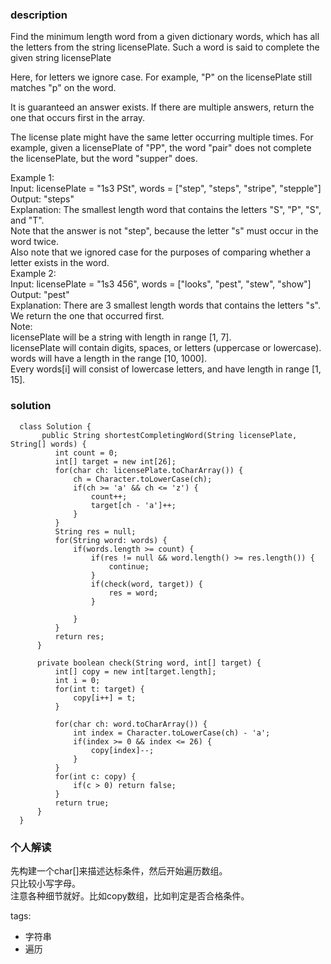 ### description    
  Find the minimum length word from a given dictionary words, which has all the letters from the string licensePlate. Such a word is said to complete the given string licensePlate  
    
  Here, for letters we ignore case. For example, "P" on the licensePlate still matches "p" on the word.  
    
  It is guaranteed an answer exists. If there are multiple answers, return the one that occurs first in the array.  
    
  The license plate might have the same letter occurring multiple times. For example, given a licensePlate of "PP", the word "pair" does not complete the licensePlate, but the word "supper" does.  
    
  Example 1:  
  Input: licensePlate = "1s3 PSt", words = ["step", "steps", "stripe", "stepple"]  
  Output: "steps"  
  Explanation: The smallest length word that contains the letters "S", "P", "S", and "T".  
  Note that the answer is not "step", because the letter "s" must occur in the word twice.  
  Also note that we ignored case for the purposes of comparing whether a letter exists in the word.  
  Example 2:  
  Input: licensePlate = "1s3 456", words = ["looks", "pest", "stew", "show"]  
  Output: "pest"  
  Explanation: There are 3 smallest length words that contains the letters "s".  
  We return the one that occurred first.  
  Note:  
  licensePlate will be a string with length in range [1, 7].  
  licensePlate will contain digits, spaces, or letters (uppercase or lowercase).  
  words will have a length in the range [10, 1000].  
  Every words[i] will consist of lowercase letters, and have length in range [1, 15].  
### solution    
```    
  class Solution {  
       public String shortestCompletingWord(String licensePlate, String[] words) {  
          int count = 0;  
          int[] target = new int[26];  
          for(char ch: licensePlate.toCharArray()) {  
              ch = Character.toLowerCase(ch);  
              if(ch >= 'a' && ch <= 'z') {  
                  count++;  
                  target[ch - 'a']++;  
              }  
          }  
          String res = null;  
          for(String word: words) {  
              if(words.length >= count) {  
                  if(res != null && word.length() >= res.length()) {  
                      continue;  
                  }  
                  if(check(word, target)) {  
                      res = word;  
                  }  
                    
              }  
          }  
          return res;  
      }  
    
      private boolean check(String word, int[] target) {  
          int[] copy = new int[target.length];  
          int i = 0;  
          for(int t: target) {  
              copy[i++] = t;  
          }  
            
          for(char ch: word.toCharArray()) {  
              int index = Character.toLowerCase(ch) - 'a';  
              if(index >= 0 && index <= 26) {  
                  copy[index]--;  
              }  
          }  
          for(int c: copy) {  
              if(c > 0) return false;  
          }  
          return true;  
      }  
  }  
```    
    
### 个人解读    
  先构建一个char[]来描述达标条件，然后开始遍历数组。  
  只比较小写字母。  
  注意各种细节就好。比如copy数组，比如判定是否合格条件。  
    
    
tags:    
  -  字符串  
  -  遍历  
